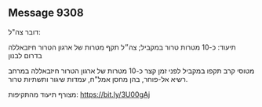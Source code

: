 ## Message 9308

דובר צה"ל:

תיעוד: כ-10 מטרות טרור במקביל; צה״ל תקף מטרות של ארגון הטרור חיזבאללה בדרום לבנון

מטוסי קרב תקפו במקביל לפני זמן קצר כ-10 מטרות של ארגון הטרור חיזבאללה במרחב רשיא אל-פוחר, בהן מחסן אמל"ח, עמדות שיגור ותשתיות טרור. 

מצורף תיעוד מהתקיפות: https://bit.ly/3U00gAj

